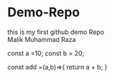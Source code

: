 # Demo-Repo
this is my first github demo Repo
<br>
Malik Muhammad Raza

const a =10;
const b = 20;

 const add =(a,b)=>{
 return a + b;
}
